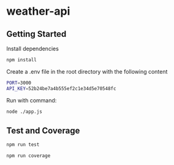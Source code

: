# weather-api

## Getting Started

Install dependencies

```bash
npm install
```

Create a .env file in the root directory with the following content

```bash
PORT=3000
API_KEY=52b24be7a4b555ef2c1e34d5e70548fc
```

Run with command:

```bash
node ./app.js
```

## Test and Coverage

```bash
npm run test
```

```bash
npm run coverage
```
